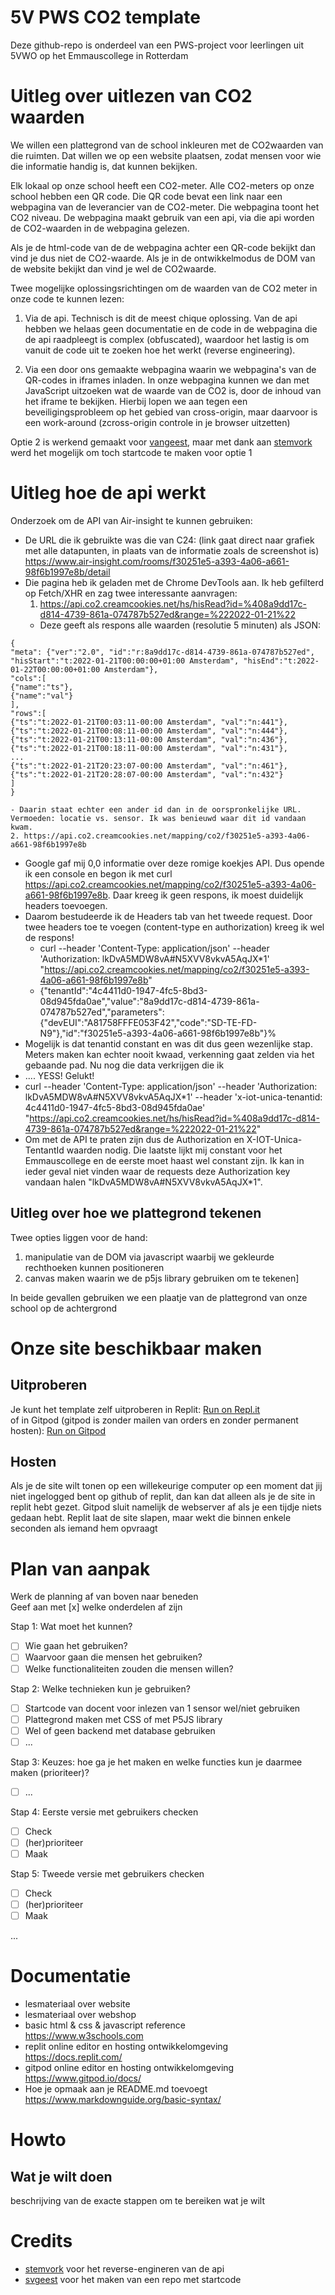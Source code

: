 # 5V PWS CO2 template
Deze github-repo is onderdeel van een PWS-project voor leerlingen uit 5VWO op het Emmauscollege in Rotterdam

# Uitleg over uitlezen van CO2 waarden
We willen een plattegrond van de school inkleuren met de CO2waarden van die ruimten. Dat willen we op een website plaatsen, zodat mensen voor wie die informatie handig is, dat kunnen bekijken.

Elk lokaal op onze school heeft een CO2-meter. Alle CO2-meters op onze school hebben een QR code.
Die QR code bevat een link naar een webpagina van de leverancier van de CO2-meter.
Die webpagina toont het CO2 niveau.
De webpagina maakt gebruik van een api, via die api worden de CO2-waarden in de webpagina gelezen. 

Als je de html-code van de de webpagina achter een QR-code bekijkt dan vind je dus niet de CO2-waarde. Als je in de ontwikkelmodus de DOM van de website bekijkt dan vind je wel de CO2waarde.

Twee mogelijke oplossingsrichtingen om de waarden van de CO2 meter in onze code te kunnen lezen:
1. Via de api. Technisch is dit de meest chique oplossing. Van de api hebben we helaas geen documentatie en de code in de webpagina die de api raadpleegt is complex (obfuscated), waardoor het lastig is om vanuit de code uit te zoeken hoe het werkt (reverse engineering).

2. Via een door ons gemaakte webpagina waarin we webpagina's van de QR-codes in iframes inladen.
In onze webpagina kunnen we dan met JavaScript uitzoeken wat de waarde van de CO2 is, door de inhoud van het iframe te bekijken.
Hierbij lopen we aan tegen een beveiligingsprobleem op het gebied van cross-origin, maar daarvoor is een work-around (zcross-origin controle in je browser uitzetten)

Optie 2 is werkend gemaakt voor [vangeest](https://github.com/vangeest), maar met dank aan [stemvork](https://github.com/stemvork) werd het mogelijk om toch startcode te maken voor optie 1

# Uitleg hoe de api werkt
Onderzoek om de API van Air-insight te kunnen gebruiken:
- De URL die ik gebruikte was die van C24: (link gaat direct naar grafiek met alle datapunten, in plaats van de informatie zoals de screenshot is) https://www.air-insight.com/rooms/f30251e5-a393-4a06-a661-98f6b1997e8b/detail
- Die pagina heb ik geladen met de Chrome DevTools aan. Ik heb gefilterd op Fetch/XHR en zag twee interessante aanvragen:
    1. https://api.co2.creamcookies.net/hs/hisRead?id=%408a9dd17c-d814-4739-861a-074787b527ed&range=%222022-01-21%22
    - Deze geeft als respons alle waarden (resolutie 5 minuten) als JSON:

```
{
"meta": {"ver":"2.0", "id":"r:8a9dd17c-d814-4739-861a-074787b527ed", "hisStart":"t:2022-01-21T00:00:00+01:00 Amsterdam", "hisEnd":"t:2022-01-22T00:00:00+01:00 Amsterdam"},
"cols":[
{"name":"ts"},
{"name":"val"}
],
"rows":[
{"ts":"t:2022-01-21T00:03:11-00:00 Amsterdam", "val":"n:441"},
{"ts":"t:2022-01-21T00:08:11-00:00 Amsterdam", "val":"n:444"},
{"ts":"t:2022-01-21T00:13:11-00:00 Amsterdam", "val":"n:436"},
{"ts":"t:2022-01-21T00:18:11-00:00 Amsterdam", "val":"n:431"},
...
{"ts":"t:2022-01-21T20:23:07-00:00 Amsterdam", "val":"n:461"},
{"ts":"t:2022-01-21T20:28:07-00:00 Amsterdam", "val":"n:432"}
]
}
```

    - Daarin staat echter een ander id dan in de oorspronkelijke URL. Vermoeden: locatie vs. sensor. Ik was benieuwd waar dit id vandaan kwam.
    2. https://api.co2.creamcookies.net/mapping/co2/f30251e5-a393-4a06-a661-98f6b1997e8b
- Google gaf mij 0,0 informatie over deze romige koekjes API. Dus opende ik een console en begon ik met curl https://api.co2.creamcookies.net/mapping/co2/f30251e5-a393-4a06-a661-98f6b1997e8b. Daar kreeg ik geen respons, ik moest duidelijk headers toevoegen.
- Daarom bestudeerde ik de Headers tab van het tweede request. Door twee headers toe te voegen (content-type en authorization) kreeg ik wel de respons!
    - curl --header 'Content-Type: application/json' --header 'Authorization: lkDvA5MDW8vA#N5XVV8vkvA5AqJX*1' "https://api.co2.creamcookies.net/mapping/co2/f30251e5-a393-4a06-a661-98f6b1997e8b"
    - {"tenantId":"4c4411d0-1947-4fc5-8bd3-08d945fda0ae","value":"8a9dd17c-d814-4739-861a-074787b527ed","parameters":{"devEUI":"A81758FFFE053F42","code":"SD-TE-FD-N9"},"id":"f30251e5-a393-4a06-a661-98f6b1997e8b"}%
- Mogelijk is dat tenantid constant en was dit dus geen wezenlijke stap. Meters maken kan echter nooit kwaad, verkenning gaat zelden via het gebaande pad. Nu nog die data verkrijgen die ik 
- .... YESS! Gelukt!
- curl --header 'Content-Type: application/json' --header 'Authorization: lkDvA5MDW8vA#N5XVV8vkvA5AqJX*1' --header 'x-iot-unica-tenantid: 4c4411d0-1947-4fc5-8bd3-08d945fda0ae' "https://api.co2.creamcookies.net/hs/hisRead?id=%408a9dd17c-d814-4739-861a-074787b527ed&range=%222022-01-21%22"
- Om met de API te praten zijn dus de Authorization en X-IOT-Unica-TentantId waarden nodig. Die laatste lijkt mij constant voor het Emmauscollege en de eerste moet haast wel constant zijn. Ik kan in ieder geval niet vinden waar de requests deze Authorization key vandaan halen "lkDvA5MDW8vA#N5XVV8vkvA5AqJX*1".

## Uitleg over hoe we plattegrond tekenen
Twee opties liggen voor de hand:
1. manipulatie van de DOM via javascript waarbij we gekleurde rechthoeken kunnen positioneren
2. canvas maken waarin we de p5js library gebruiken om te tekenen]

In beide gevallen gebruiken we een plaatje van de plattegrond van onze school op de achtergrond

# Onze site beschikbaar maken

## Uitproberen
Je kunt het template zelf uitproberen in Replit: 
[Run on Repl.it](https://replit.com/github/svgeest/2122-5V-PWS-CO2) <br>
of in Gitpod (gitpod is zonder mailen van orders en zonder permanent hosten):
[Run on Gitpod](https://gitpod.io/#https://github.com/svgeest/2122-5V-PWS-CO2)

## Hosten
Als je de site wilt tonen op een willekeurige computer op een moment dat jij niet ingelogged bent op github of replit, dan kan dat alleen als je de site in replit hebt gezet. Gitpod sluit namelijk de webserver af als je een tijdje niets gedaan hebt. Replit laat de site slapen, maar wekt die binnen enkele seconden als iemand hem opvraagt

# Plan van aanpak
Werk de planning af van boven naar beneden<br>
Geef aan met [x] welke onderdelen af zijn

Stap 1: Wat moet het kunnen? 
- [ ] Wie gaan het gebruiken?
- [ ] Waarvoor gaan die mensen het gebruiken?
- [ ] Welke functionaliteiten zouden die mensen willen?

Stap 2: Welke technieken kun je gebruiken?
- [ ] Startcode van docent voor inlezen van 1 sensor wel/niet gebruiken 
- [ ] Plattegrond maken met CSS of met P5JS library
- [ ] Wel of geen backend met database gebruiken
- [ ] ...

Stap 3: Keuzes: hoe ga je het maken en welke functies kun je daarmee maken (prioriteer)? 
- [ ] ...

Stap 4: Eerste versie met gebruikers checken
- [ ] Check
- [ ] (her)prioriteer
- [ ] Maak

Stap 5: Tweede versie met gebruikers checken
- [ ] Check
- [ ] (her)prioriteer
- [ ] Maak

...

# Documentatie 
* lesmateriaal over website
* lesmateriaal over webshop
* basic html & css & javascript reference <br>
https://www.w3schools.com
* replit online editor en hosting ontwikkelomgeving <br>
https://docs.replit.com/
* gitpod online editor en hosting ontwikkelomgeving <br>
https://www.gitpod.io/docs/
* Hoe je opmaak aan je README.md toevoegt <br>
https://www.markdownguide.org/basic-syntax/

# Howto 

## Wat je wilt doen
beschrijving van de exacte stappen om te bereiken wat je wilt

# Credits
- [stemvork](https://github.com/stemvork) voor het reverse-engineren van de api
- [svgeest](https://github.com/vangeest) voor het maken van een repo met startcode




